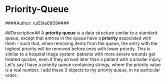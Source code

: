 Priority-Queue
======
####Author: /u/Elite6809####

##Description##
A **priority queue** is a data structure similar to a standard queue, except that entries in the queue have a **priority** associated with them - such that, when removing items from the queue, the entry with the highest priority will be removed before ones with lower priority. This is similar to a hospital triage system: patients with more severe wounds get treated quicker, even if they arrived later than a patient with a smaller injury. Let's say I have a priority queue containing strings, where the priority value is a real number. I add these 3 objects to my priority queue, in no particular order:


